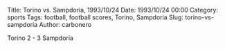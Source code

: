 Title: Torino vs. Sampdoria, 1993/10/24
Date: 1993/10/24 00:00
Category: sports
Tags: football, football scores, Torino, Sampdoria
Slug: torino-vs-sampdoria
Author: carbonero


Torino 2 - 3 Sampdoria
